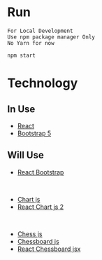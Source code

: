 # Run

```
For Local Development
Use npm package manager Only
No Yarn for now

npm start
```

# Technology

## In Use

-   [React](http://reactjs.org/)
-   [Bootstrap 5](http://getbootstrap.com/)

## Will Use

-   [React Bootstrap](https://react-bootstrap.github.io/)

<br/>

-   [Chart js](https://www.chartjs.org/)
-   [React Chart js 2](http://reactchartjs.github.io/react-chartjs-2/#/)

<br/>

-   [Chess js](https://github.com/jhlywa/chess.js)
-   [Chessboard js](https://chessboardjs.com/)
-   [React Chessboard jsx](https://chessboardjs.com/)
